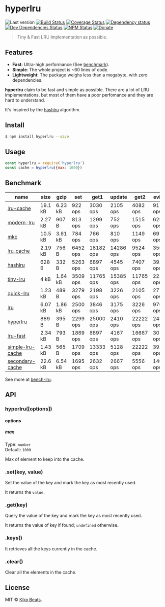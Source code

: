 # hyperlru

![Last version](https://img.shields.io/github/tag/Kikobeats/hyperlru.svg?style=flat-square)
[![Build Status](https://img.shields.io/travis/Kikobeats/hyperlru/master.svg?style=flat-square)](https://travis-ci.org/Kikobeats/hyperlru)
[![Coverage Status](https://img.shields.io/coveralls/Kikobeats/hyperlru.svg?style=flat-square)](https://coveralls.io/github/Kikobeats/hyperlru)
[![Dependency status](https://img.shields.io/david/Kikobeats/hyperlru.svg?style=flat-square)](https://david-dm.org/Kikobeats/hyperlru)
[![Dev Dependencies Status](https://img.shields.io/david/dev/Kikobeats/hyperlru.svg?style=flat-square)](https://david-dm.org/Kikobeats/hyperlru#info=devDependencies)
[![NPM Status](https://img.shields.io/npm/dm/hyperlru.svg?style=flat-square)](https://www.npmjs.org/package/hyperlru)
[![Donate](https://img.shields.io/badge/donate-paypal-blue.svg?style=flat-square)](https://paypal.me/Kikobeats)

> Tiny & Fast LRU Implementation as possible.

## Features

* **Fast**: Ultra-high performance (See [benchmark](#benchmark)).
* **Simple**: The whole project is ~60 lines of code.
* **Lightweight**: The package weighs less than a megabyte, with zero dependencies.

**hyperlru** claim to be fast and simple as possible. There are a lot of LRU implementations, but most of them have a poor perfomance and they are hard to understand.

It's Inspired by the [hashlru](https://github.com/dominictarr/hashlru) algorithm.

## Install

```bash
$ npm install hyperlru --save
```

## Usage

```js
const hyperlru = require('hyperlru')
const cache = hyperlru({max: 1000})
```

## Benchmark

| name                                                | size    | gzip    | set      | get1      | update    | get2      | evict    |
|-----------------------------------------------------|---------|---------|----------|-----------|-----------|-----------|----------|
| [lru-cache](https://npm.im/lru-cache)               | 19.1 kB | 6.23 kB | 922 ops  | 3030 ops  | 2105 ops  | 4082 ops  | 917 ops  |
| [modern-lru](https://npm.im/modern-lru)             | 2.27 kB | 907 B   | 813 ops  | 1299 ops  | 752 ops   | 1515 ops  | 629 ops  |
| [mkc](https://npm.im/mkc)                           | 10.5 kB | 3.61 kB | 784 ops  | 766 ops   | 810 ops   | 1149 ops  | 697 ops  |
| [lru_cache](https://npm.im/lru_cache)               | 2.19 kB | 756 B   | 6452 ops | 18182 ops | 14286 ops | 9524 ops  | 3509 ops |
| [hashlru](https://npm.im/hashlru)                   | 628 B   | 332 B   | 5263 ops | 6897 ops  | 4545 ops  | 7407 ops  | 3922 ops |
| [tiny-lru](https://npm.im/tiny-lru)                 | 4 kB    | 1.64 kB | 3509 ops | 11765 ops | 15385 ops | 11765 ops | 2222 ops |
| [quick-lru](https://npm.im/quick-lru)               | 1.23 kB | 489 B   | 3279 ops | 2198 ops  | 3226 ops  | 2105 ops  | 2778 ops |
| [lru](https://npm.im/lru)                           | 6.07 kB | 1.86 kB | 2500 ops | 3846 ops  | 3175 ops  | 3226 ops  | 976 ops  |
| [hyperlru](https://npm.im/hyperlru)                 | 889 B   | 395 B   | 2299 ops | 25000 ops | 2410 ops  | 22222 ops | 2439 ops |
| [lru-fast](https://npm.im/lru-fast)                 | 2.34 kB | 793 B   | 1869 ops | 6897 ops  | 4167 ops  | 16667 ops | 3077 ops |
| [simple-lru-cache](https://npm.im/simple-lru-cache) | 1.43 kB | 565 B   | 1709 ops | 13333 ops | 5128 ops  | 22222 ops | 3922 ops |
| [secondary-cache](https://npm.im/secondary-cache)   | 22.6 kB | 6.54 kB | 1695 ops | 2632 ops  | 2667 ops  | 5556 ops  | 1408 ops |

See more at [bench-lru](https://github.com/dominictarr/bench-lru).

## API

### hyperlru([options])

#### options

##### max

Type: `number`<br>
Default: `1000`

Max of element to keep into the cache.

### .set(key, value)

Set the value of the key and mark the key as most recently used.

It returns the `value`.

### .get(key)

Query the value of the key and mark the key as most recently used.

It returns the value of key if found; `undefined` otherwise.

### .keys()

It retrieves all the keys currently in the cache.

### .clear()

Clear all the elements in the cache.

## License

MIT © [Kiko Beats](https://github.com/Kikobeats).
